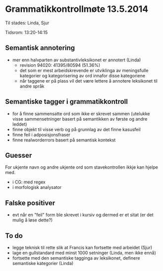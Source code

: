# Grammatikkontrollmøte 13.5.2014

Til stades: Linda, Sjur

Tidsrom: 13:20-14:15

##  Semantisk annotering

* mer enn halvparten av substantivleksikonet er annotert (Linda)
    - revision 94020: 41395/80594 (51.36%)
    - det som er mest arbeidskrevende er utviklinga av meningsfulle kategorier
   og kategorisering av ord innafor disse kategoriene
    - når taggene er på plass vil det være lettere å annotere leksikonet til
   andre språk

##  Semantiske tagger i grammatikkontroll

* for å finne sammensatte ord som ikke er skrevet sammen (utelukke visse
  sammensetninger basert på semantikken av første og andre leddet)
* finne objekt til visse verb og på grunnlag av det finne kasusfeil
* finne feil i adposisjonsfraser
* finne realworderrors basert på semantisk kontekst

##  Guesser

For ukjente navn og andre ukjente ord som stavekontrollen ikkje kan hjelpe med.

* i CG: med regex
* i morfologisk analysator


##  Falske positiver

* evt når en "feil" form ble skrevet i kursiv og dermed er et sitat (er det mulig å løse dette?)

##  To do
* legge teknisk til rette slik at Francis kan fortsette med arbeidet (Sjur)
* lage en gullstandard med minst 1000 setninger (Linda, men ikke ennå)
* fortsette med den semantiske tagginga av leksikonet, definere semantiske
  kategorier (Linda)
